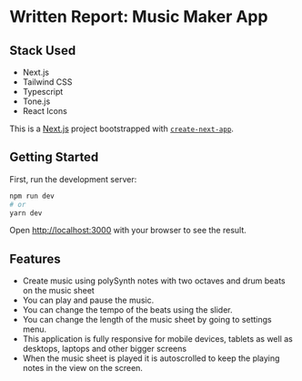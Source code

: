 # Written Report: Music Maker App
## Stack Used
- Next.js
- Tailwind CSS
- Typescript
- Tone.js
- React Icons

This is a [Next.js](https://nextjs.org/) project bootstrapped with [`create-next-app`](https://github.com/vercel/next.js/tree/canary/packages/create-next-app).

## Getting Started

First, run the development server:

```bash
npm run dev
# or
yarn dev
```

Open [http://localhost:3000](http://localhost:3000) with your browser to see the result.

## Features
- Create music using polySynth notes with two octaves and drum beats on the music sheet
- You can play and pause the music.
- You can change the tempo of the beats using the slider.
- You can change the length of the music sheet by going to settings menu.
- This application is fully responsive for mobile devices, tablets as well as desktops, laptops and other bigger screens
- When the music sheet is played it is autoscrolled to keep the playing notes in the view on the screen.

